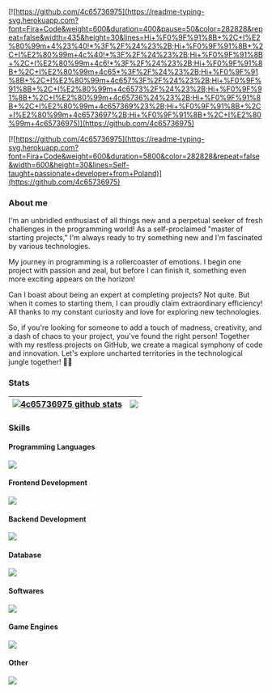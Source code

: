 [![https://github.com/4c65736975](https://readme-typing-svg.herokuapp.com?font=Fira+Code&weight=600&duration=400&pause=50&color=282828&repeat=false&width=435&height=30&lines=Hi+%F0%9F%91%8B+%2C+I%E2%80%99m+4%23%40!*%3F%2F%24%23%2B;Hi+%F0%9F%91%8B+%2C+I%E2%80%99m+4c%40!*%3F%2F%24%23%2B;Hi+%F0%9F%91%8B+%2C+I%E2%80%99m+4c6!*%3F%2F%24%23%2B;Hi+%F0%9F%91%8B+%2C+I%E2%80%99m+4c65*%3F%2F%24%23%2B;Hi+%F0%9F%91%8B+%2C+I%E2%80%99m+4c657%3F%2F%24%23%2B;Hi+%F0%9F%91%8B+%2C+I%E2%80%99m+4c6573%2F%24%23%2B;Hi+%F0%9F%91%8B+%2C+I%E2%80%99m+4c65736%24%23%2B;Hi+%F0%9F%91%8B+%2C+I%E2%80%99m+4c657369%23%2B;Hi+%F0%9F%91%8B+%2C+I%E2%80%99m+4c6573697%2B;Hi+%F0%9F%91%8B+%2C+I%E2%80%99m+4c65736975)](https://github.com/4c65736975)

[![https://github.com/4c65736975](https://readme-typing-svg.herokuapp.com?font=Fira+Code&weight=600&duration=5800&color=282828&repeat=false&width=600&height=30&lines=Self-taught+passionate+developer+from+Poland)](https://github.com/4c65736975)

### About me

I'm an unbridled enthusiast of all things new and a perpetual seeker of fresh challenges in the programming world! As a self-proclaimed "master of starting projects," I'm always ready to try something new and I'm fascinated by various technologies.

My journey in programming is a rollercoaster of emotions. I begin one project with passion and zeal, but before I can finish it, something even more exciting appears on the horizon!

Can I boast about being an expert at completing projects? Not quite. But when it comes to starting them, I can proudly claim extraordinary efficiency! All thanks to my constant curiosity and love for exploring new technologies.

So, if you're looking for someone to add a touch of madness, creativity, and a dash of chaos to your project, you've found the right person! Together with my restless projects on GitHub, we create a magical symphony of code and innovation. Let's explore uncharted territories in the technological jungle together! 🚀😄

### Stats

| <a href="https://github.com/4c65736975"><img align="center" src="https://github-readme-stats.vercel.app/api?username=4c65736975&show_icons=true&hide_border=true" alt="4c65736975 github stats"/></a> | <a href="https://github.com/4c65736975"><img align="center" src="https://github-readme-stats-zeta-tan-27.vercel.app/api/top-langs/?username=4c65736975&layout=compact&hide_border=true"/></a> |
| ------------- | ------------- |

### Skills

#### Programming Languages

<img src="https://skillicons.dev/icons?i=js,ts,cs,cpp,lua"/>

#### Frontend Development

<img src="https://skillicons.dev/icons?i=css,html,vue,nuxtjs,react"/>

#### Backend Development

<img src="https://skillicons.dev/icons?i=nodejs,express,prisma"/>

#### Database

<img src="https://skillicons.dev/icons?i=mysql,redis,sqlite"/>

#### Softwares

<img src="https://skillicons.dev/icons?i=blender,figma,vscode,ps"/>

#### Game Engines

<img src="https://skillicons.dev/icons?i=unreal"/>

#### Other

<img src="https://skillicons.dev/icons?i=git"/>
